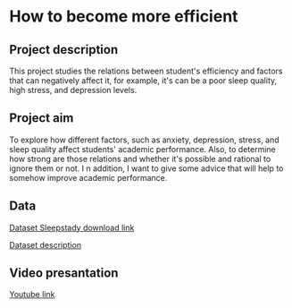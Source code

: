 # How to become more efficient

## Project description
This project studies the relations between student's efficiency and factors that can negatively affect it, for example, it's can
be a poor sleep quality, high stress, and depression levels.

## Project aim
To explore how different factors, such as anxiety, depression, stress, and sleep quality affect students' academic performance. 
Also, to determine how strong are those relations and whether it's possible and rational to ignore them or not. I
n addition, I want to give some advice that will help to somehow improve academic performance.

## Data
[Dataset Sleepstady download link](https://www.lock5stat.com/datapage1e.html)

[Dataset description](https://rdrr.io/cran/Lock5withR/man/SleepStudy.html#heading-3)

## Video presantation

[Youtube link](https://youtu.be/QMHxMWVqs58)
